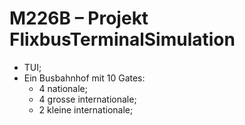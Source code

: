 # M226B – Projekt FlixbusTerminalSimulation

- TUI;
- Ein Busbahnhof mit 10 Gates:
  - 4 nationale;
  - 4 grosse internationale;
  - 2 kleine internationale;
